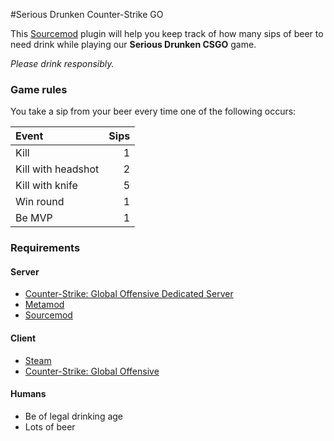 #Serious Drunken Counter-Strike GO

This [Sourcemod](http://sourcemod.net) plugin will help you keep track of how many sips of beer to need drink while playing our **Serious Drunken CSGO** game.

*Please drink responsibly.*
### Game rules
You take a sip from your beer every time one of the following occurs:

| Event | Sips |
| :------ | ---: |
| Kill | 1 |
| Kill with headshot | 2 |
| Kill with knife | 5 |
| Win round | 1 |
| Be MVP | 1 |

### Requirements
#### Server
* [Counter-Strike: Global Offensive Dedicated Server](https://developer.valvesoftware.com/wiki/Counter-Strike:_Global_Offensive_Dedicated_Servers)
* [Metamod](http://wiki.alliedmods.net/Installing_Metamod:Source)
* [Sourcemod](http://wiki.alliedmods.net/Installing_SourceMod)

#### Client
* [Steam](http://store.steampowered.com/about/)
* [Counter-Strike: Global Offensive](http://store.steampowered.com/app/730/)

#### Humans
* Be of legal drinking age
* Lots of beer